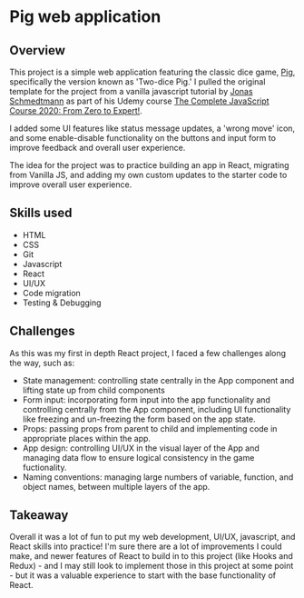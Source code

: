# Pig web application

## Overview

This project is a simple web application featuring the classic dice game, [Pig](<https://en.wikipedia.org/wiki/Pig_(dice_game)> 'Pig'), specifically the version known as 'Two-dice Pig.' I pulled the original template for the project from a vanilla javascript tutorial by [Jonas Schmedtmann](https://codingheroes.io/ 'coding heroes') as part of his Udemy course [The Complete JavaScript Course 2020: From Zero to Expert!](https://www.udemy.com/course/the-complete-javascript-course/ 'The Complete Javascript Course').

I added some UI features like status message updates, a 'wrong move' icon, and some enable-disable functionality on the buttons and input form to improve feedback and overall user experience.

The idea for the project was to practice building an app in React, migrating from Vanilla JS, and adding my own custom updates to the starter code to improve overall user experience.

## Skills used

- HTML
- CSS
- Git
- Javascript
- React
- UI/UX
- Code migration
- Testing & Debugging

## Challenges

As this was my first in depth React project, I faced a few challenges along the way, such as:

- State management: controlling state centrally in the App component and lifting state up from child components
- Form input: incorporating form input into the app functionality and controlling centrally from the App component, including UI functionality like freezing and un-freezing the form based on the app state.
- Props: passing props from parent to child and implementing code in appropriate places within the app.
- App design: controlling UI/UX in the visual layer of the App and managing data flow to ensure logical consistency in the game fuctionality.
- Naming conventions: managing large numbers of variable, function, and object names, between multiple layers of the app.

## Takeaway

Overall it was a lot of fun to put my web development, UI/UX, javascript, and React skills into practice! I'm sure there are a lot of improvements I could make, and newer features of React to build in to this project (like Hooks and Redux) - and I may still look to implement those in this project at some point - but it was a valuable experience to start with the base functionality of React.
